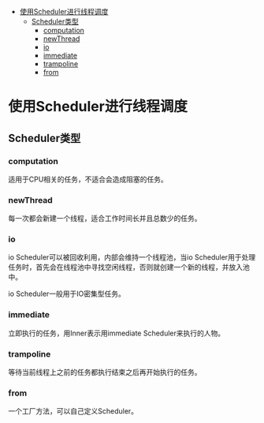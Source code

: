 <!--toc:start-->
- [使用Scheduler进行线程调度](#使用scheduler进行线程调度)
  - [Scheduler类型](#scheduler类型)
    - [computation](#computation)
    - [newThread](#newthread)
    - [io](#io)
    - [immediate](#immediate)
    - [trampoline](#trampoline)
    - [from](#from)
<!--toc:end-->

# 使用Scheduler进行线程调度

## Scheduler类型

### computation

适用于CPU相关的任务，不适合会造成阻塞的任务。

### newThread

每一次都会新建一个线程，适合工作时间长并且总数少的任务。

### io

io Scheduler可以被回收利用，内部会维持一个线程池，当io
Scheduler用于处理任务时，首先会在线程池中寻找空闲线程，否则就创建一个新的线程，并放入池中。

io Scheduler一般用于IO密集型任务。

### immediate

立即执行的任务，用Inner表示用immediate Scheduler来执行的人物。

### trampoline

等待当前线程上之前的任务都执行结束之后再开始执行的任务。

### from

一个工厂方法，可以自己定义Scheduler。
